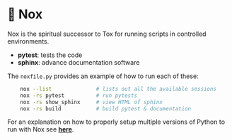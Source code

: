 # 🧪 Nox

Nox is the spiritual successor to Tox for running scripts in controlled environments.

* **pytest**: tests the code
* **sphinx**: advance documentation software

The `noxfile.py` provides an example of how to run each of these:

```bash
    nox --list              # lists out all the available sessions
    nox -rs pytest          # run pytests
    nox -rs show_sphinx     # view HTML of sphinx
    nox -rs build           # build pytest & documentation
```


For an explanation on how to properly setup multiple versions of Python to run with Nox see [**here**](https://sethmlarson.dev/nox-pyenv-all-python-versions).
